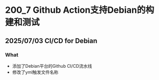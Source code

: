 # 200_7 Github Action支持Debian的构建和测试
## 2025/07/03 CI/CD for Debian
### What
- 添加了Debian平台的Github CI/CD流水线
- 修改了yml触发文件名称